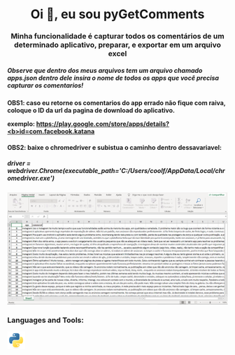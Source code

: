<h1 align="center">Oi 👋, eu sou pyGetComments</h1>
<h3 align="center">Minha funcionalidade é capturar todos os comentários de um determinado aplicativo, preparar, e exportar em um arquivo excel</h3>

<h5>Observe que dentro dos meus arquivos tem um arquivo chamado <b>apps.json</b> dentro dele insira o nome de todos os apps que você precisa capturar os comentarios!</h5>
<h4>OBS1: caso eu retorne os comentarios do app errado não fique com raiva, coloque o ID da url da pagina de download do aplicativo.

exemplo: https://play.google.com/store/apps/details?<b>id=com.facebook.katana</b>
</h4>

<h4>OBS2: baixe o chromedriver e subistua o caminho dentro dessavariavel:</h4>
<h5>driver = webdriver.Chrome(executable_path='C:/Users/coolf/AppData/Local/chromedriver.exe')</h5>

![](/img/table.PNG)

<h3 align="left">Languages and Tools:</h3>
<p align="left"> <a href="https://www.python.org" target="_blank"> <img src="https://raw.githubusercontent.com/devicons/devicon/master/icons/python/python-original.svg" alt="python" width="40" height="40"/> </a> </p>


